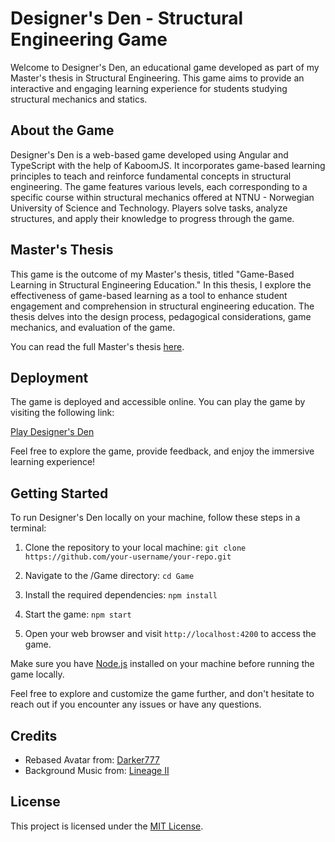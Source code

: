 # Designer's Den - Structural Engineering Game

Welcome to Designer's Den, an educational game developed as part of my Master's thesis in Structural Engineering. This game aims to provide an interactive and engaging learning experience for students studying structural mechanics and statics.

## About the Game

Designer's Den is a web-based game developed using Angular and TypeScript with the help of KaboomJS. It incorporates game-based learning principles to teach and reinforce fundamental concepts in structural engineering. The game features various levels, each corresponding to a specific course within structural mechanics offered at NTNU - Norwegian University of Science and Technology. Players solve tasks, analyze structures, and apply their knowledge to progress through the game.

## Master's Thesis

This game is the outcome of my Master's thesis, titled "Game-Based Learning in Structural Engineering Education." In this thesis, I explore the effectiveness of game-based learning as a tool to enhance student engagement and comprehension in structural engineering education. The thesis delves into the design process, pedagogical considerations, game mechanics, and evaluation of the game.

You can read the full Master's thesis [here](https://drive.google.com/file/d/1c2i8zcZmR-wSbQGb3FnwmvULpqxffxiX/view?usp=drive_link).

## Deployment

The game is deployed and accessible online. You can play the game by visiting the following link:

[Play Designer's Den](https://silly-douhua-cdfe30.netlify.app/)

Feel free to explore the game, provide feedback, and enjoy the immersive learning experience!

## Getting Started

To run Designer's Den locally on your machine, follow these steps in a terminal:

1. Clone the repository to your local machine:
`git clone https://github.com/your-username/your-repo.git`

2. Navigate to the /Game directory:
`cd Game`

3. Install the required dependencies:
`npm install`

4. Start the game:
`npm start`

5. Open your web browser and visit `http://localhost:4200` to access the game.

Make sure you have [Node.js](https://nodejs.org/) installed on your machine before running the game locally.

Feel free to explore and customize the game further, and don't hesitate to reach out if you encounter any issues or have any questions.

## Credits
- Rebased Avatar from: [Darker777](https://www.reddit.com/r/spelunky/comments/8gawbz/i_made_a_custom_character_for_myself_sharing_it/)
- Background Music from: [Lineage II](https://www.youtube.com/watch?v=62Nl7CmdwUU)

## License

This project is licensed under the [MIT License](LICENSE).

